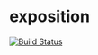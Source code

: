 # exposition
[![Build Status](https://travis-ci.com/dmbarreiro/exposition.svg?branch=master)](https://travis-ci.com/dmbarreiro/exposition)